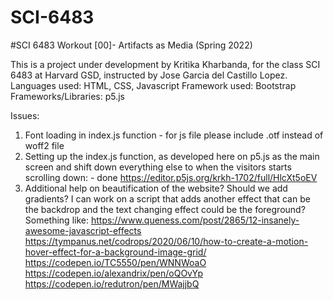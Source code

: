 # SCI-6483

#SCI 6483 Workout [00]- Artifacts as Media (Spring 2022)

This is a project under development by Kritika Kharbanda, for the class SCI 6483 at Harvard GSD, instructed by Jose Garcia del Castillo Lopez.
Languages used: HTML, CSS, Javascript
Framework used: Bootstrap
Frameworks/Libraries: p5.js

Issues:

1. Font loading in index.js function - for js file please include .otf instead of woff2 file
2. Setting up the index.js function, as developed here on p5.js as the main screen and shift down everything else to when the visitors starts scrolling down: - done
   https://editor.p5js.org/krkh-1702/full/HlcXt5oEV
3. Additional help on beautification of the website? Should we add gradients? I can work on a script that adds another effect that can be the backdrop and the text changing effect could be the foreground? Something like:
   https://www.queness.com/post/2865/12-insanely-awesome-javascript-effects
   https://tympanus.net/codrops/2020/06/10/how-to-create-a-motion-hover-effect-for-a-background-image-grid/
   https://codepen.io/TC5550/pen/WNNWoaO
   https://codepen.io/alexandrix/pen/oQOvYp
   https://codepen.io/redutron/pen/MWajjbQ
